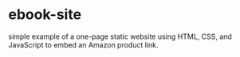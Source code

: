 # ebook-site
simple example of a one-page static website using HTML, CSS, and JavaScript to embed an Amazon product link.
